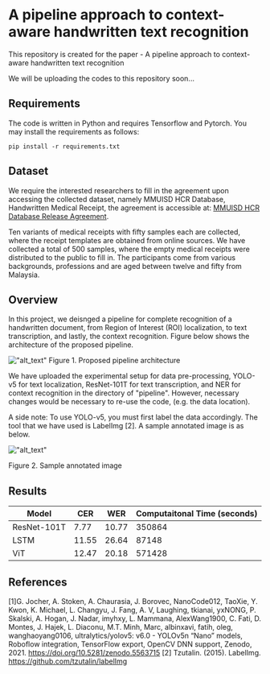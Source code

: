 # A pipeline approach to context-aware handwritten text recognition

This repository is created for the paper - A pipeline approach to context-aware handwritten text recognition

We will be uploading the codes to this repository soon...


## Requirements
The code is written in Python and requires Tensorflow and Pytorch. You may install the requirements as follows:
```
pip install -r requirements.txt
```

## Dataset
We require the interested researchers to fill in the agreement upon accessing the collected dataset, namely MMUISD HCR Database, Handwritten Medical Receipt, the agreement is accessible at: [MMUISD HCR Database Release Agreement](https://drive.google.com/file/d/1-MaV_aR9jdcLsUNQ-fB9gI25geVeMJAM/view?usp=sharing).

Ten variants of medical receipts with fifty samples each are collected, where the receipt templates are obtained from online sources. We have collected a total of 500 samples, where the empty medical receipts were distributed to the public to fill in. The participants come from various backgrounds, professions and are aged between twelve and fifty from Malaysia.

## Overview
In this project, we deisnged a pipeline for complete recognition of a handwritten document, from Region of Interest (ROI) localization, to text transcription, and lastly, the context recognition. Figure below shows the architecture of the proposed pipeline.

!["alt_text"](https://github.com/yeefantan/ResNet-101T-for-HCR/blob/main/figures/architecture.png "Architecture")
Figure 1. Proposed pipeline architecture

We have uploaded the experimental setup for data pre-processing, YOLO-v5 for text localization, ResNet-101T for text transcription, and NER for context recognition in the directory of "pipeline". However, necessary changes would be necessary to re-use the code, (e.g. the data location).

A side note: To use YOLO-v5, you must first label the data accordingly. The tool that we have used is LabelImg [2]. A sample annotated image is as below.

!["alt_text"](https://github.com/yeefantan/ResNet-101T-for-HCR/blob/main/figures/sample_annotated_image.png "Sample")

Figure 2. Sample annotated image

## Results
|Model    | CER | WER |Computaitonal Time (seconds)|
|---------|-----|-----|----------------------------|
|ResNet-101T|7.77|10.77|350864|
|LSTM|11.55|26.64|87148|
|ViT|12.47|20.18|571428|

## References
[1]G. Jocher, A. Stoken, A. Chaurasia, J. Borovec, NanoCode012, TaoXie, Y. Kwon, K. Michael, L. Changyu, J. Fang, A. V, Laughing, tkianai, yxNONG, P. Skalski, A. Hogan, J. Nadar, imyhxy, L. Mammana, AlexWang1900, C. Fati, D. Montes, J. Hajek, L. Diaconu, M.T. Minh, Marc, albinxavi, fatih, oleg, wanghaoyang0106, ultralytics/yolov5: v6.0 - YOLOv5n “Nano” models, Roboflow integration, TensorFlow export, OpenCV DNN support, Zenodo, 2021. https://doi.org/10.5281/zenodo.5563715
[2] Tzutalin. (2015). LabelImg. https://github.com/tzutalin/labelImg
